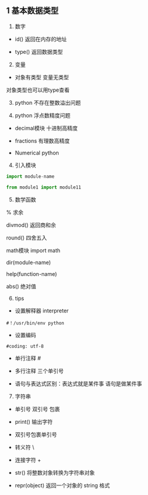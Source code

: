 ## 1 基本数据类型

1. 数字

* id() 返回在内存的地址

* type() 返回数据类型

2. 变量

* 对象有类型 变量无类型

对象类型也可以用type查看

3. python 不存在整数溢出问题

4. python 浮点数精度问题  

*  decimal模块  十进制高精度

*  fractions   有理数高精度

*  Numerical python 

4. 引入模块

```python
import module-name

from module1 import module11

```

5. 数学函数

%   求余   

divmod()   返回商和余

round()    四舍五入  

math模块  import math   

dir(module-name)   

help(function-name)

abs() 绝对值

6. tips

* 设置解释器  interpreter

```
#！/usr/bin/env python 
```

* 设置编码

```
#coding: utf-8 
```

* 单行注释  #

* 多行注释  三个单引号 

* 语句与表达式区别：表达式就是某件事   语句是做某件事  

7. 字符串

* 单引号 双引号 包裹

* print()  输出字符

* 双引号包裹单引号

* 转义符  \

* 连接字符  + 

* str()  将整数对象转换为字符串对象

* repr(object)  返回一个对象的 string 格式
